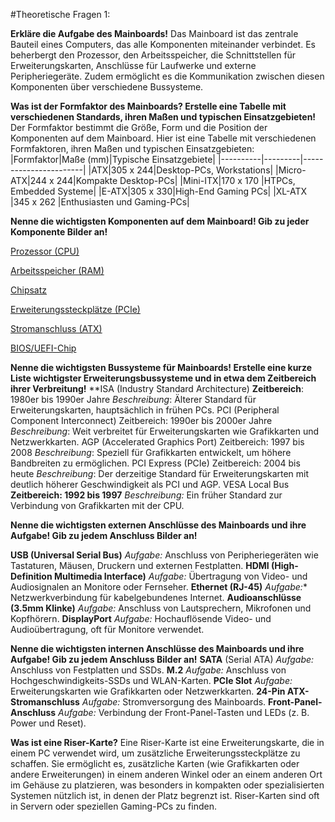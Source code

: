 #Theoretische Fragen 1:

**Erkläre die Aufgabe des Mainboards!**
Das Mainboard ist das zentrale Bauteil eines Computers, das alle Komponenten miteinander verbindet. Es beherbergt den Prozessor, den Arbeitsspeicher, die Schnittstellen für Erweiterungskarten, Anschlüsse für Laufwerke und externe Peripheriegeräte. Zudem ermöglicht es die Kommunikation zwischen diesen Komponenten über verschiedene Bussysteme.

**Was ist der Formfaktor des Mainboards? Erstelle eine Tabelle mit verschiedenen Standards, ihren Maßen und typischen Einsatzgebieten!**
Der Formfaktor bestimmt die Größe, Form und die Position der Komponenten auf dem Mainboard. Hier ist eine Tabelle mit verschiedenen Formfaktoren, ihren Maßen und typischen Einsatzgebieten:
|Formfaktor|Maße (mm)|Typische Einsatzgebiete|
|----------|---------|-----------------------|
|ATX|305 x 244|Desktop-PCs, Workstations|
|Micro-ATX|244 x 244|Kompakte Desktop-PCs|
|Mini-ITX|170 x 170	|HTPCs, Embedded Systeme|
|E-ATX|305 x 330|High-End Gaming PCs|
|XL-ATX	|345 x 262	|Enthusiasten und Gaming-PCs|

**Nenne die wichtigsten Komponenten auf dem Mainboard! Gib zu jeder Komponente Bilder an!**

[Prozessor (CPU)](Bilder_Infobase/image-1.png)

[Arbeitsspeicher (RAM)](Bilder_Infobase/image.png)

[Chipsatz](Bilder_Infobase/image-2.png)

[Erweiterungssteckplätze (PCIe)](Bilder_Infobase/image-3.png)

[Stromanschluss (ATX)](Bilder_Infobase/image.png)

[BIOS/UEFI-Chip](Bilder_Infobase/image-4.png)

**Nenne die wichtigsten Bussysteme für Mainboards! Erstelle eine kurze Liste wichtigster Erweiterungsbussysteme und in etwa dem Zeitbereich ihrer Verbreitung!**
**ISA (Industry Standard Architecture)
**Zeitbereich**: 1980er bis 1990er Jahre
*Beschreibung*: Älterer Standard für Erweiterungskarten, hauptsächlich in frühen PCs.
PCI (Peripheral Component Interconnect)
Zeitbereich: 1990er bis 2000er Jahre
*Beschreibung*: Weit verbreitet für Erweiterungskarten wie Grafikkarten und Netzwerkkarten.
AGP (Accelerated Graphics Port)
Zeitbereich: 1997 bis 2008
*Beschreibung*: Speziell für Grafikkarten entwickelt, um höhere Bandbreiten zu ermöglichen.
PCI Express (PCIe)
Zeitbereich: 2004 bis heute
*Beschreibung*: Der derzeitige Standard für Erweiterungskarten mit deutlich höherer Geschwindigkeit als PCI und AGP.
VESA Local Bus
**Zeitbereich: 1992 bis 1997**
*Beschreibung:* Ein früher Standard zur Verbindung von Grafikkarten mit der CPU.

**Nenne die wichtigsten externen Anschlüsse des Mainboards und ihre Aufgabe! Gib zu jedem Anschluss Bilder an!**

**USB (Universal Serial Bus)**
*Aufgabe:* Anschluss von Peripheriegeräten wie Tastaturen, Mäusen, Druckern und externen Festplatten.
**HDMI (High-Definition Multimedia Interface)**
*Aufgabe:* Übertragung von Video- und Audiosignalen an Monitore oder Fernseher.
**Ethernet (RJ-45)**
*Aufgabe:** Netzwerkverbindung für kabelgebundenes Internet.
**Audioanschlüsse (3.5mm Klinke)**
*Aufgabe:* Anschluss von Lautsprechern, Mikrofonen und Kopfhörern.
**DisplayPort**
*Aufgabe:* Hochauflösende Video- und Audioübertragung, oft für Monitore verwendet.

**Nenne die wichtigsten internen Anschlüsse des Mainboards und ihre Aufgabe! Gib zu jedem Anschluss Bilder an!**
**SATA** (Serial ATA)
*Aufgabe:* Anschluss von Festplatten und SSDs.
**M.2**
*Aufgabe:* Anschluss von Hochgeschwindigkeits-SSDs und WLAN-Karten.
**PCIe Slot**
*Aufgabe:* Erweiterungskarten wie Grafikkarten oder Netzwerkkarten.
**24-Pin ATX-Stromanschluss**
*Aufgabe:* Stromversorgung des Mainboards.
**Front-Panel-Anschluss**
*Aufgabe:* Verbindung der Front-Panel-Tasten und LEDs (z. B. Power und Reset).

**Was ist eine Riser-Karte?**
Eine Riser-Karte ist eine Erweiterungskarte, die in einem PC verwendet wird, um zusätzliche Erweiterungssteckplätze zu schaffen. Sie ermöglicht es, zusätzliche Karten (wie Grafikkarten oder andere Erweiterungen) in einem anderen Winkel oder an einem anderen Ort im Gehäuse zu platzieren, was besonders in kompakten oder spezialisierten Systemen nützlich ist, in denen der Platz begrenzt ist. Riser-Karten sind oft in Servern oder speziellen Gaming-PCs zu finden.